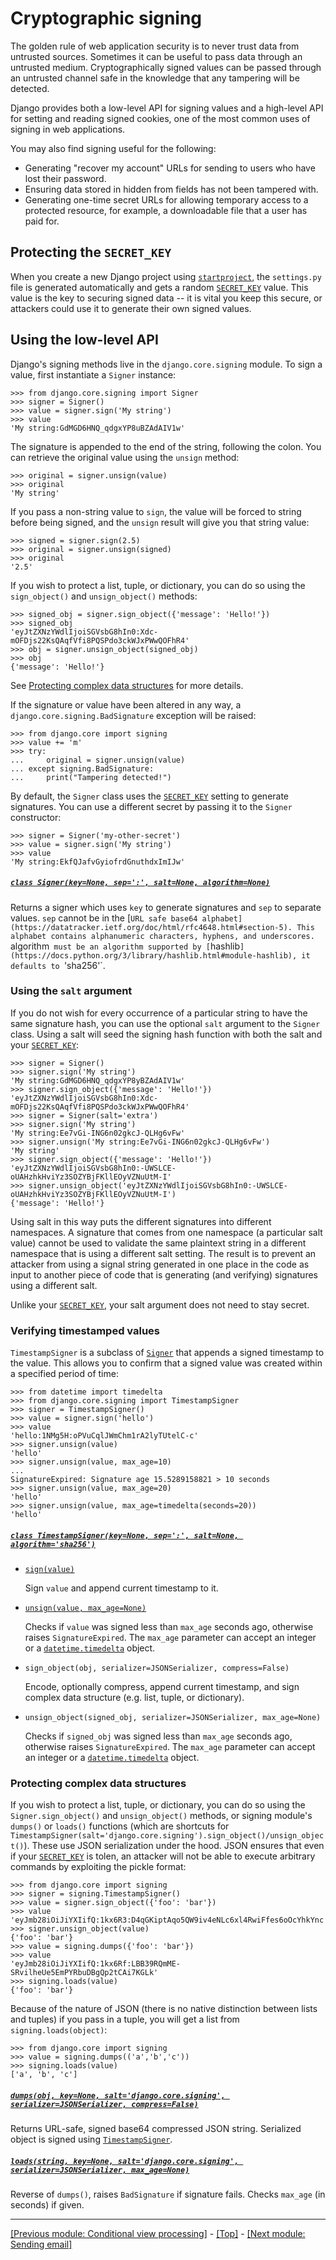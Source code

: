 # Cryptographic signing

The golden rule of web application security is to never trust data from untrusted sources. Sometimes it can be useful to pass data through an untrusted medium. Cryptographically signed values can be passed through an untrusted channel safe in the knowledge that any tampering will be detected.

Django provides both a low-level API for signing values and a high-level API for setting and reading signed cookies, one of the most common uses of signing in web applications.

You may also find signing useful for the following:

* Generating "recover my account" URLs for sending to users who have lost their password.
* Ensuring data stored in hidden from fields has not been tampered with.
* Generating one-time secret URLs for allowing temporary access to a protected resource, for example, a downloadable file that a user has paid for.

## Protecting the `SECRET_KEY`

When you create a new Django project using [`startproject`](https://docs.djangoproject.com/en/4.0/ref/django-admin/#django-admin-startproject), the `settings.py` file is generated automatically and gets a random [`SECRET_KEY`](https://docs.djangoproject.com/en/4.0/ref/settings/#std:setting-SECRET_KEY) value. This value is the key to securing signed data -- it is vital you keep this secure, or attackers could use it to generate their own signed values.

## Using the low-level API

Django's signing methods live in the `django.core.signing` module. To sign a value, first instantiate a `Signer` instance:
```
>>> from django.core.signing import Signer
>>> signer = Signer()
>>> value = signer.sign('My string')
>>> value
'My string:GdMGD6HNQ_qdgxYP8uBZAdAIV1w'
```
The signature is appended to the end of the string, following the colon. You can retrieve the original value using the `unsign` method:
```
>>> original = signer.unsign(value)
>>> original
'My string'
```
If you pass a non-string value to `sign`, the value will be forced to string before being signed, and the `unsign` result will give you that string value:
```
>>> signed = signer.sign(2.5)
>>> original = signer.unsign(signed)
>>> original
'2.5'
```
If you wish to protect a list, tuple, or dictionary, you can do so using the `sign_object()` and `unsign_object()` methods:
```
>>> signed_obj = signer.sign_object({'message': 'Hello!'})
>>> signed_obj
'eyJtZXNzYWdlIjoiSGVsbG8hIn0:Xdc-mOFDjs22KsQAqfVfi8PQSPdo3ckWJxPWwQOFhR4'
>>> obj = signer.unsign_object(signed_obj)
>>> obj
{'message': 'Hello!'}
```
See [Protecting complex data structures]() for more details. <!-- below -->

If the signature or value have been altered in any way, a `django.core.signing.BadSignature` exception will be raised:
```
>>> from django.core import signing
>>> value += 'm'
>>> try:
...     original = signer.unsign(value)
... except signing.BadSignature:
...     print("Tampering detected!")
```
By default, the `Signer` class uses the [`SECRET_KEY`](https://docs.djangoproject.com/en/4.0/ref/settings/#std:setting-SECRET_KEY) setting to generate signatures. You can use a different secret by passing it to the `Signer` constructor:
```
>>> signer = Signer('my-other-secret')
>>> value = signer.sign('My string')
>>> value
'My string:EkfQJafvGyiofrdGnuthdxImIJw'
```

##### [`class Signer(key=None, sep=':', salt=None, algorithm=None)`](https://docs.djangoproject.com/en/4.0/_modules/django/core/signing/#Signer)

Returns a signer which uses `key` to generate signatures and `sep` to separate values. `sep` cannot be in the [`URL safe base64 alphabet](https://datatracker.ietf.org/doc/html/rfc4648.html#section-5). This alphabet contains alphanumeric characters, hyphens, and underscores. `algorithm` must be an algorithm supported by [`hashlib`](https://docs.python.org/3/library/hashlib.html#module-hashlib), it defaults to `'sha256'`.

### Using the `salt` argument

If you do not wish for every occurrence of a particular string to have the same signature hash, you can use the optional `salt` argument to the `Signer` class. Using a salt will seed the signing hash function with both the salt and your [`SECRET_KEY`](https://docs.djangoproject.com/en/4.0/ref/settings/#std:setting-SECRET_KEY):
```
>>> signer = Signer()
>>> signer.sign('My string')
'My string:GdMGD6HNQ_qdgxYP8yBZAdAIV1w'
>>> signer.sign_object({'message': 'Hello!'})
'eyJtZXNzYWdlIjoiSGVsbG8hIn0:Xdc-mOFDjs22KsQAqfVfi8PQSPdo3ckWJxPWwQOFhR4'
>>> signer = Signer(salt='extra')
>>> signer.sign('My string')
'My string:Ee7vGi-ING6n02gkcJ-QLHg6vFw'
>>> signer.unsign('My string:Ee7vGi-ING6n02gkcJ-QLHg6vFw')
'My string'
>>> signer.sign_object({'message': 'Hello!'})
'eyJtZXNzYWdlIjoiSGVsbG8hIn0:-UWSLCE-oUAHzhkHviYz3SOZYBjFKllEOyVZNuUtM-I'
>>> signer.unsign_object('eyJtZXNzYWdlIjoiSGVsbG8hIn0:-UWSLCE-oUAHzhkHviYz3SOZYBjFKllEOyVZNuUtM-I')
{'message': 'Hello!'}
```
Using salt in this way puts the different signatures into different namespaces. A signature that comes from one namespace (a particular salt value) cannot be used to validate the same plaintext string in a different namespace that is using a different salt setting. The result is to prevent an attacker from using a signal string generated in one place in the code as input to another piece of code that is generating (and verifying) signatures using a different salt.

Unlike your [`SECRET_KEY`](https://docs.djangoproject.com/en/4.0/ref/settings/#std:setting-SECRET_KEY), your salt argument does not need to stay secret.

### Verifying timestamped values

`TimestampSigner` is a subclass of [`Signer`](https://github.com/AndrewSRea/My_Learning_Port_II/tree/main/Django/Django_Docs/Crypto_Signing#class-signerkeynone-sep-saltnone-algorithmnone) that appends a signed timestamp to the value. This allows you to confirm that a signed value was created within a specified period of time:
```
>>> from datetime import timedelta
>>> from django.core.signing import TimestampSigner
>>> signer = TimestampSigner()
>>> value = signer.sign('hello')
>>> value
'hello:1NMg5H:oPVuCqlJWmChm1rA2lyTUtelC-c'
>>> signer.unsign(value)
'hello'
>>> signer.unsign(value, max_age=10)
...
SignatureExpired: Signature age 15.5289158821 > 10 seconds
>>> signer.unsign(value, max_age=20)
'hello'
>>> signer.unsign(value, max_age=timedelta(seconds=20))
'hello'
```

##### [`class TimestampSigner(key=None, sep=':', salt=None, algorithm='sha256')`](https://docs.djangoproject.com/en/4.0/_modules/django/core/signing/#TimestampSigner)

* [`sign(value)`](https://docs.djangoproject.com/en/4.0/_modules/django/core/signing/#TimestampSigner.sign)

    Sign `value` and append current timestamp to it.

* [`unsign(value, max_age=None)`](https://docs.djangoproject.com/en/4.0/_modules/django/core/signing/#TimestampSigner.unsign)

    Checks if `value` was signed less than `max_age` seconds ago, otherwise raises `SignatureExpired`. The `max_age` parameter can accept an integer or a [`datetime.timedelta`](https://docs.python.org/3/library/datetime.html#datetime.timedelta) object.

* `sign_object(obj, serializer=JSONSerializer, compress=False)`

    Encode, optionally compress, append current timestamp, and sign complex data structure (e.g. list, tuple, or dictionary).

* `unsign_object(signed_obj, serializer=JSONSerializer, max_age=None)`

    Checks if `signed_obj` was signed less than `max_age` seconds ago, otherwise raises `SignatureExpired`. The `max_age` parameter can accept an integer or a [`datetime.timedelta`](https://docs.python.org/3/library/datetime.html#datetime.timedelta) object.

### Protecting complex data structures

If you wish to protect a list, tuple, or dictionary, you can do so using the `Signer.sign_object()` and `unsign_object()` methods, or signing module's `dumps()` or `loads()` functions (which are shortcuts for `TimestampSigner(salt='django.core.signing').sign_object()/unsign_object()`). These use JSON serialization under the hood. JSON ensures that even if your [`SECRET_KEY`](https://docs.djangoproject.com/en/4.0/ref/settings/#std:setting-SECRET_KEY) is tolen, an attacker will not be able to execute arbitrary commands by exploiting the pickle format:
```
>>> from django.core import signing
>>> signer = signing.TimestampSigner()
>>> value = signer.sign_object({'foo': 'bar'})
>>> value
'eyJmb28iOiJiYXIifQ:1kx6R3:D4qGKiptAqo5QW9iv4eNLc6xl4RwiFfes6oOcYhkYnc'
>>> signer.unsign_object(value)
{'foo': 'bar'}
>>> value = signing.dumps({'foo': 'bar'})
>>> value
'eyJmb28iOiJiYXIifQ:1kx6Rf:LBB39RQmME-SRvilheUe5EmPYRbuDBgQp2tCAi7KGLk'
>>> signing.loads(value)
{'foo': 'bar'}
```
Because of the nature of JSON (there is no native distinction between lists and tuples) if you pass in a tuple, you will get a list from `signing.loads(object)`:
```
>>> from django.core import signing
>>> value = signing.dumps(('a','b','c'))
>>> signing.loads(value)
['a', 'b', 'c']
```

##### [`dumps(obj, key=None, salt='django.core.signing', serializer=JSONSerializer, compress=False)`](https://docs.djangoproject.com/en/4.0/_modules/django/core/signing/#dumps)

Returns URL-safe, signed base64 compressed JSON string. Serialized object is signed using [`TimestampSigner`](https://docs.djangoproject.com/en/4.0/topics/signing/#django.core.signing.TimestampSigner).

##### [`loads(string, key=None, salt='django.core.signing', serializer=JSONSerializer, max_age=None)`](https://docs.djangoproject.com/en/4.0/_modules/django/core/signing/#loads)

Reverse of `dumps()`, raises `BadSignature` if signature fails. Checks `max_age` (in seconds) if given.

<hr>

[[Previous module: Conditional view processing]](https://github.com/AndrewSRea/My_Learning_Port_II/tree/main/Django/Django_Docs/Conditional_View_Processing#conditional-view-processing) - [[Top]](https://github.com/AndrewSRea/My_Learning_Port_II/tree/main/Django/Django_Docs/Crypto_Signing#cryptographic-signing) - [[Next module: Sending email]]()